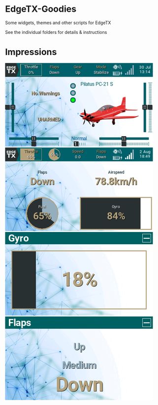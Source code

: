 # EdgeTX-Goodies
Some widgets, themes and other scripts for EdgeTX

See the individual folders for details & instructions

# Impressions
![alt](./THEMES/GrownUp/Screenshot1.png)
![alt](./SCREENSHOTS/screenshot_tx16s_22-08-02_18-49-59.png)
![alt](./SCREENSHOTS/screenshot_tx16s_22-08-02_18-51-48.png)
![alt](./SCREENSHOTS/screenshot_tx16s_22-08-02_18-52-08.png)
